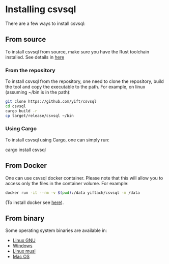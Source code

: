 # Installing csvsql
There are a few ways to install csvsql:
## From source
To install csvsql from source, make sure you have the Rust toolchain installed. See details in [here](https://www.rust-lang.org/tools/install)

### From the repository
To install csvsql from the repository, one need to clone the repository, build the tool and copy the executable to the path. For example, on linux (assuming ~/bin is in the path):

```bash
git clone https://github.com/yift/csvsql
cd csvsql
cargo build -r
cp target/release/csvsql ~/bin
```


### Using Cargo
To install csvsql using Cargo, one can simply run:

cargo install csvsql


## From Docker
One can use csvsql docker container. Please note that this will allow you to access only the files in the container volume. For example:

```bash
docker run -it --rm -v $(pwd):/data yiftach/csvsql -m /data
```
(To install docker see [here](https://docs.docker.com/engine/install/)).


## From binary
Some operating system binaries are available in:

* [Linux GNU](https://todo...)
* [Windows](https://todo...)
* [Linux musl](https://todo...)
* [Mac OS](https://todo...)